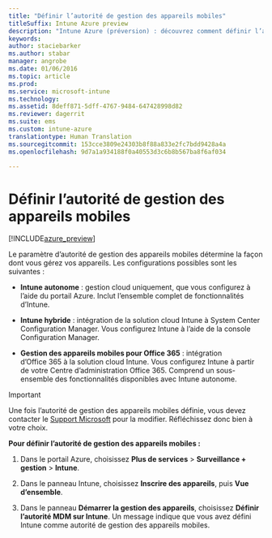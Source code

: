 ```yaml
---
title: "Définir l’autorité de gestion des appareils mobiles"
titleSuffix: Intune Azure preview
description: "Intune Azure (préversion) : découvrez comment définir l’autorité de gestion des appareils mobiles dans Intune. "
keywords: 
author: staciebarker
ms.author: stabar
manager: angrobe
ms.date: 01/06/2016
ms.topic: article
ms.prod: 
ms.service: microsoft-intune
ms.technology: 
ms.assetid: 8deff871-5dff-4767-9484-647428998d82
ms.reviewer: dagerrit
ms.suite: ems
ms.custom: intune-azure
translationtype: Human Translation
ms.sourcegitcommit: 153cce3809e24303b8f88a833e2fc7bdd9428a4a
ms.openlocfilehash: 9d7a1a934188f0a40553d3c6b8b567ba8f6af034

---
```


# <a name="set-the-mobile-device-management-authority"></a>Définir l’autorité de gestion des appareils mobiles 

[!INCLUDE[azure_preview](../includes/azure_preview.md)]

Le paramètre d’autorité de gestion des appareils mobiles détermine la façon dont vous gérez vos appareils. Les configurations possibles sont les suivantes :

- **Intune autonome** : gestion cloud uniquement, que vous configurez à l’aide du portail Azure. Inclut l’ensemble complet de fonctionnalités d’Intune.

- **Intune hybride** : intégration de la solution cloud Intune à System Center Configuration Manager. Vous configurez Intune à l’aide de la console Configuration Manager.

- **Gestion des appareils mobiles pour Office 365** : intégration d’Office 365 à la solution cloud Intune. Vous configurez Intune à partir de votre Centre d’administration Office 365. Comprend un sous-ensemble des fonctionnalités disponibles avec Intune autonome.

>[!IMPORTANT]
>Une fois l’autorité de gestion des appareils mobiles définie, vous devez contacter le [Support Microsoft](https://docs.microsoft.com/intune/troubleshoot/how-to-get-support-for-microsoft-intune) pour la modifier. Réfléchissez donc bien à votre choix.

**Pour définir l’autorité de gestion des appareils mobiles :**

1. Dans le portail Azure, choisissez **Plus de services** > **Surveillance + gestion** > **Intune**.

2. Dans le panneau Intune, choisissez **Inscrire des appareils**, puis **Vue d’ensemble**.

3. Dans le panneau **Démarrer la gestion des appareils**, choisissez **Définir l’autorité MDM sur Intune**. Un message indique que vous avez défini Intune comme autorité de gestion des appareils mobiles.



<!--HONumber=Feb17_HO3-->


